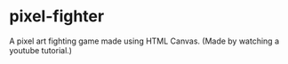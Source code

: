 # pixel-fighter
 A pixel art fighting game made using HTML Canvas. (Made by watching a youtube tutorial.)
